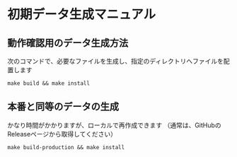 # 初期データ生成マニュアル

## 動作確認用のデータ生成方法

次のコマンドで、必要なファイルを生成し、指定のディレクトリへファイルを配置します

```
make build && make install
```

## 本番と同等のデータの生成

かなり時間がかかりますが、ローカルで再作成できます
（通常は、GitHubのReleaseページから取得してください）

```
make build-production && make install
```


